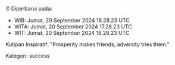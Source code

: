⏰ Diperbarui pada:
- WIB: Jumat, 20 September 2024 16.28.23 UTC
- WITA: Jumat, 20 September 2024 17.28.23 UTC
- WIT: Jumat, 20 September 2024 18.28.23 UTC

Kutipan Inspiratif:
"Prosperity makes friends, adversity tries them."


Kategori: success

